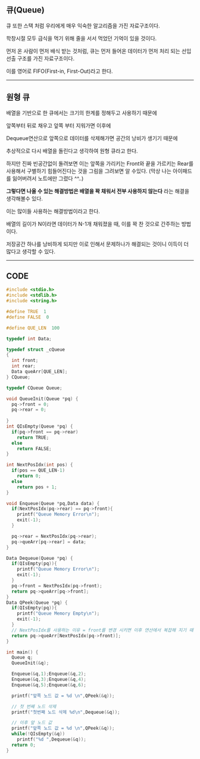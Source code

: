 ## 큐(Queue)

큐 또한 스택 처럼 우리에게 매우 익숙한 알고리즘을 가진 자료구조이다.

학창시절 모두 급식을 먹기 위해 줄을 서서 먹었던 기억이 있을 것이다.

먼저 온 사람이 먼저 배식 받는 것처럼, 큐는 먼저 들어온 데이터가 먼저 처리 되는 선입선출 구조를 가진 자료구조이다.

이를 영어로 FIFO(First-in, First-Out)라고 한다.

------------------------------------

## 원형 큐

배열을 기반으로 한 큐에서는 크기의 한계를 정해두고 사용하기 때문에

앞쪽부터 뒤로 채우고 앞쪽 부터 지워가면 이후에 

Dequeue연산으로 앞쪽으로 데이터를 삭제해가면 공간의 낭비가 생기기 때문에

추상적으로 다시 배열을 돌린다고 생각하여 원형 큐라고 한다.

하지만 진짜 빈공간없이 돌려보면 이는 앞쪽을 가리키는 Front와 끝을 가르키는 Rear를 사용해서 구별하기 힘들어진다는 것을 그림을 그려보면 알 수있다. (막상 나는 아이패드를 잃어버려서 노트에만 그렸다 ^^..)

**그렇다면 나올 수 있는 해결방법은 배열을 꽉 채워서 전부 사용하지 않는다** 라는 해결을 생각해볼수 있다.

이는 많이들 사용하는 해결방법이라고 한다.

배열의 길이가 N이라면 데이터가 N-1개 채워졌을 때, 이를 꽉 찬 것으로 간주하는 방법이다.

저장공간 하나를 낭비하게 되지만 이로 인해서 문제하나가 해결되는 것이니 이득이 더 많다고 생각할 수 있다.

------------------------------------------------

## CODE

```C
#include <stdio.h>
#include <stdlib.h>
#include <string.h>

#define TRUE  1
#define FALSE  0

#define QUE_LEN  100

typedef int Data;

typedef struct _cQueue 
{
  int front;
  int rear;
  Data queArr[QUE_LEN];
} CQueue;

typedef CQueue Queue;

void QueueInit(Queue *pq) {
  pq->front = 0;
  pq->rear = 0;
  
}
int QIsEmpty(Queue *pq) {
  if(pq->front == pq->rear) 
    return TRUE;
  else 
    return FALSE;
}

int NextPosIdx(int pos) {
  if(pos == QUE_LEN-1)
    return 0;
  else
    return pos + 1;
}

void Enqueue(Queue *pq,Data data) {
  if(NextPosIdx(pq->rear) == pq->front){
    printf("Queue Memory Error\n");
    exit(-1);
  }

  pq->rear = NextPosIdx(pq->rear);
  pq->queArr[pq->rear] = data;
}

Data Dequeue(Queue *pq) {
  if(QIsEmpty(pq)){
    printf("Queue Memory Error\n");
    exit(-1);
  }
  pq->front = NextPosIdx(pq->front);
  return pq->queArr[pq->front];
}
Data QPeek(Queue *pq) {
  if(QIsEmpty(pq)){
    printf("Queue Memory Empty\n");
    exit(-1);
  }
  // NextPosIdx를 사용하는 이유 = front를 변경 시키면 이후 연산에서 복잡해 지기 때문에 front의 앞의 값만 받아오게 하기 위해0
  return pq->queArr[NextPosIdx(pq->front)];
}

int main() {
  Queue q;
  QueueInit(&q);

  Enqueue(&q,1);Enqueue(&q,2);
  Enqueue(&q,3);Enqueue(&q,4);
  Enqueue(&q,5);Enqueue(&q,6);

  printf("앞쪽 노드 값 = %d \n",QPeek(&q));

  // 첫 번째 노드 삭제
  printf("첫번째 노드 삭제 %d\n",Dequeue(&q));

  // 이후 앞 노드 값
  printf("앞쪽 노드 값 = %d \n",QPeek(&q));
  while(!QIsEmpty(&q))
    printf("%d ",Dequeue(&q));
  return 0;
}
```
